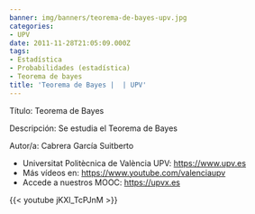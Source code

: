```yaml
---
banner: img/banners/teorema-de-bayes-upv.jpg
categories:
- UPV
date: 2011-11-28T21:05:09.000Z
tags:
- Estadística
- Probabilidades (estadística)
- Teorema de bayes
title: 'Teorema de Bayes |  | UPV'
---
```


Título: Teorema de Bayes

Descripción: Se estudia el Teorema de Bayes 

Autor/a: Cabrera García Suitberto



+ Universitat Politècnica de València UPV: https://www.upv.es
+ Más vídeos en: https://www.youtube.com/valenciaupv
+ Accede a nuestros MOOC: https://upvx.es

{{< youtube jKXl_TcPJnM >}}
